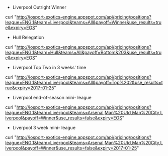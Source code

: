- Liverpool Outright Winner

curl "http://iosport-exotics-engine.appspot.com/api/pricing/positions?league=ENG.1&team=Liverpool&teams=All&payoff=Winner&use_results=true&expiry=EOS"

- Hull Relegation

curl "http://iosport-exotics-engine.appspot.com/api/pricing/positions?league=ENG.1&team=Hull&teams=All&payoff=Bottom&203&use_results=true&expiry=EOS"

- Liverpool Top Two in 3 weeks' time

curl "http://iosport-exotics-engine.appspot.com/api/pricing/positions?league=ENG.1&team=Liverpool&teams=All&payoff=Top%202&use_results=true&expiry=2017-01-25"

- Liverpool end-of-season mini- league

curl "http://iosport-exotics-engine.appspot.com/api/pricing/positions?league=ENG.1&team=Liverpool&teams=Arsenal,Man%20Utd,Man%20City,Liverpool&payoff=Winner&use_results=false&expiry=EOS"

- Liverpool 3 week mini- league

curl "http://iosport-exotics-engine.appspot.com/api/pricing/positions?league=ENG.1&team=Liverpool&teams=Arsenal,Man%20Utd,Man%20City,Liverpool&payoff=Winner&use_results=false&expiry=2017-01-25"

